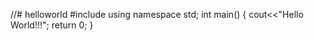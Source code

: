 //# helloworld
#include<iostream>
using namespace std;
int main()
{
cout<<"Hello World!!!";
return 0;
}
